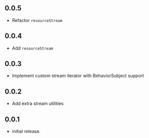 ## 0.0.5

- Refactor `resourceStream`

## 0.0.4

- Add `resourceStream`

## 0.0.3

- Implement custom stream iterator with BehaviorSubject support

## 0.0.2

- Add extra stream utilities

## 0.0.1

- initial release.
